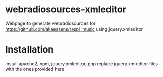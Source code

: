 # webradiosources-xmleditor
Webpage to generate webradiosources for https://github.com/akaessens/raspi_music using jquery.xmleditor

# Installation

install apache2, npm, jquery.xmleditor, php
replace jquery.xmleditor files with the ones provided here

